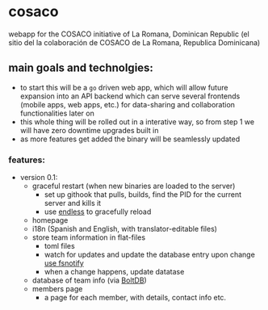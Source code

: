 # cosaco
webapp for the COSACO initiative of La Romana, Dominican Republic (el sitio del la colaboración de COSACO de La Romana, Republica Dominicana)


## main goals and technolgies:

- to start this will be a `go` driven web app, which will allow future expansion into an API backend which can serve several frontends (mobile apps, web apps, etc.) for data-sharing and collaboration functionalities later on
- this whole thing will be rolled out in a interative way, so from step 1 we will have zero downtime upgrades built in
- as more features get added the binary will be seamlessly updated

### features:

- version 0.1:
  - graceful restart (when new binaries are loaded to the server)
    - set up githook that pulls, builds, find the PID for the current server and kills it
    - use [endless](https://github.com/fvbock/endless) to gracefully reload
  - homepage
  - i18n (Spanish and English, with translator-editable files)
  - store team information in flat-files
    - toml files
    - watch for updates and update the database entry upon change [use fsnotify](https://godoc.org/gopkg.in/fsnotify.v1)
    - when a change happens, update datatase
  - database of team info (via [BoltDB](http://npf.io/2014/07/intro-to-boltdb-painless-performant-persistence/))
  - members page
    - a page for each member, with details, contact info etc.
   
